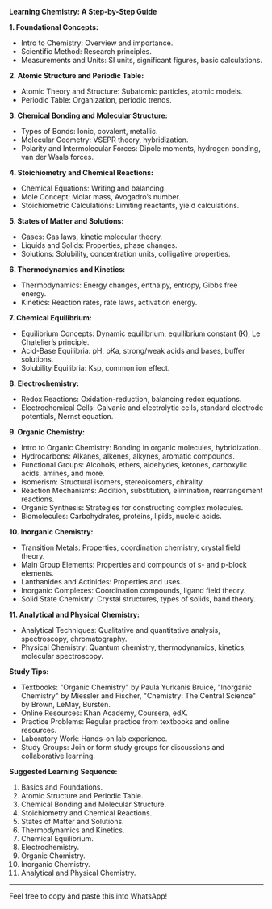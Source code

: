 
**Learning Chemistry: A Step-by-Step Guide**

**1. Foundational Concepts:**
- Intro to Chemistry: Overview and importance.
- Scientific Method: Research principles.
- Measurements and Units: SI units, significant figures, basic calculations.

**2. Atomic Structure and Periodic Table:**
- Atomic Theory and Structure: Subatomic particles, atomic models.
- Periodic Table: Organization, periodic trends.

**3. Chemical Bonding and Molecular Structure:**
- Types of Bonds: Ionic, covalent, metallic.
- Molecular Geometry: VSEPR theory, hybridization.
- Polarity and Intermolecular Forces: Dipole moments, hydrogen bonding, van der Waals forces.

**4. Stoichiometry and Chemical Reactions:**
- Chemical Equations: Writing and balancing.
- Mole Concept: Molar mass, Avogadro’s number.
- Stoichiometric Calculations: Limiting reactants, yield calculations.

**5. States of Matter and Solutions:**
- Gases: Gas laws, kinetic molecular theory.
- Liquids and Solids: Properties, phase changes.
- Solutions: Solubility, concentration units, colligative properties.

**6. Thermodynamics and Kinetics:**
- Thermodynamics: Energy changes, enthalpy, entropy, Gibbs free energy.
- Kinetics: Reaction rates, rate laws, activation energy.

**7. Chemical Equilibrium:**
- Equilibrium Concepts: Dynamic equilibrium, equilibrium constant (K), Le Chatelier’s principle.
- Acid-Base Equilibria: pH, pKa, strong/weak acids and bases, buffer solutions.
- Solubility Equilibria: Ksp, common ion effect.

**8. Electrochemistry:**
- Redox Reactions: Oxidation-reduction, balancing redox equations.
- Electrochemical Cells: Galvanic and electrolytic cells, standard electrode potentials, Nernst equation.

**9. Organic Chemistry:**
- Intro to Organic Chemistry: Bonding in organic molecules, hybridization.
- Hydrocarbons: Alkanes, alkenes, alkynes, aromatic compounds.
- Functional Groups: Alcohols, ethers, aldehydes, ketones, carboxylic acids, amines, and more.
- Isomerism: Structural isomers, stereoisomers, chirality.
- Reaction Mechanisms: Addition, substitution, elimination, rearrangement reactions.
- Organic Synthesis: Strategies for constructing complex molecules.
- Biomolecules: Carbohydrates, proteins, lipids, nucleic acids.

**10. Inorganic Chemistry:**
- Transition Metals: Properties, coordination chemistry, crystal field theory.
- Main Group Elements: Properties and compounds of s- and p-block elements.
- Lanthanides and Actinides: Properties and uses.
- Inorganic Complexes: Coordination compounds, ligand field theory.
- Solid State Chemistry: Crystal structures, types of solids, band theory.

**11. Analytical and Physical Chemistry:**
- Analytical Techniques: Qualitative and quantitative analysis, spectroscopy, chromatography.
- Physical Chemistry: Quantum chemistry, thermodynamics, kinetics, molecular spectroscopy.

**Study Tips:**
- Textbooks: "Organic Chemistry" by Paula Yurkanis Bruice, "Inorganic Chemistry" by Miessler and Fischer, "Chemistry: The Central Science" by Brown, LeMay, Bursten.
- Online Resources: Khan Academy, Coursera, edX.
- Practice Problems: Regular practice from textbooks and online resources.
- Laboratory Work: Hands-on lab experience.
- Study Groups: Join or form study groups for discussions and collaborative learning.

**Suggested Learning Sequence:**
1. Basics and Foundations.
2. Atomic Structure and Periodic Table.
3. Chemical Bonding and Molecular Structure.
4. Stoichiometry and Chemical Reactions.
5. States of Matter and Solutions.
6. Thermodynamics and Kinetics.
7. Chemical Equilibrium.
8. Electrochemistry.
9. Organic Chemistry.
10. Inorganic Chemistry.
11. Analytical and Physical Chemistry.

---

Feel free to copy and paste this into WhatsApp!

